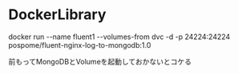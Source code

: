 # DockerLibrary

docker run --name fluent1 --volumes-from dvc -d -p 24224:24224 pospome/fluent-nginx-log-to-mongodb:1.0
  
前もってMongoDBとVolumeを起動しておかないとコケる
